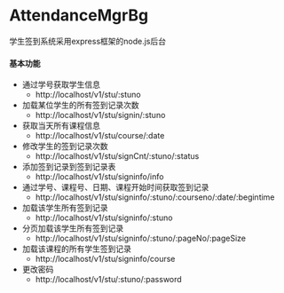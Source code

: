 # AttendanceMgrBg
学生签到系统采用express框架的node.js后台

#### 基本功能

  + 通过学号获取学生信息
    - http://localhost/v1/stu/:stuno
  + 加载某位学生的所有签到记录次数
    - http://localhost/v1/stu/signin/:stuno
  + 获取当天所有课程信息
    - http://localhost/v1/stu/course/:date
  + 修改学生的签到记录次数
    - http://localhost/v1/stu/signCnt/:stuno/:status
  + 添加签到记录到签到记录表
    - http://localhost/v1/stu/signinfo/info
  + 通过学号、课程号、日期、课程开始时间获取签到记录
    - http://localhost/v1/stu/signinfo/:stuno/:courseno/:date/:begintime
  + 加载该学生所有签到记录
    - http://localhost/v1/stu/signinfo/:stuno
  + 分页加载该学生所有签到记录
    - http://localhost/v1/stu/signinfo/:stuno/:pageNo/:pageSize
  + 加载该课程的所有学生签到记录
    - http://localhost/v1/stu/signinfo/course
  + 更改密码
    - http://localhost/v1/stu/:stuno/:password
